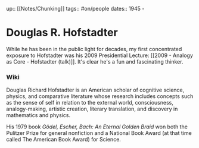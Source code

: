 up:: [[Notes/Chunking]]
tags:: #on/people 
dates:: 1945 -

# Douglas R. Hofstadter
While he has been in the public light for decades, my first concentrated exposure to Hofstadter was his 2009 Presidential Lecture: [[2009 - Analogy as Core - Hofstadter (talk)]]. It's clear he's a fun and fascinating thinker. 

### Wiki
Douglas Richard Hofstadter is an American scholar of cognitive science, physics, and comparative literature whose research includes concepts such as the sense of self in relation to the external world, consciousness, analogy-making, artistic creation, literary translation, and discovery in mathematics and physics. 

His 1979 book *Gödel, Escher, Bach: An Eternal Golden Braid* won both the Pulitzer Prize for general nonfiction and a National Book Award (at that time called The American Book Award) for Science.
